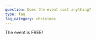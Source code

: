 ```yaml
---
question: Does the event cost anything?
type: faq
faq_category: christmas
---
```

The event is FREE!